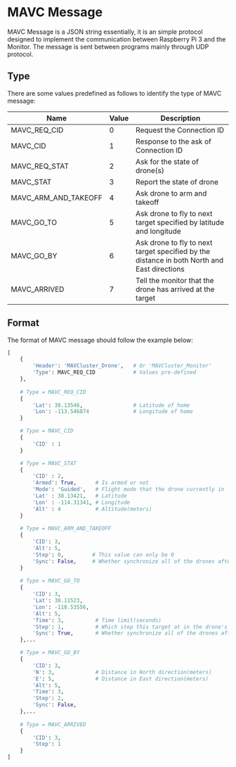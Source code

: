 # MAVC Message
MAVC Message is a JSON string essentially, it is an simple protocol designed to implement the communication between Raspberry Pi 3 and the Monitor. The message is sent between programs mainly through UDP protocol.

##  Type

There are some values predefined as follows to identify the type of MAVC message:

| Name                 | Value | Description                              |
| -------------------- | ----- | ---------------------------------------- |
| MAVC_REQ_CID         | 0     | Request the Connection ID                |
| MAVC_CID             | 1     | Response to the ask of Connection ID     |
| MAVC_REQ_STAT        | 2     | Ask for the state of drone(s)            |
| MAVC_STAT            | 3     | Report the state of drone                |
| MAVC_ARM_AND_TAKEOFF | 4     | Ask drone to arm and takeoff             |
| MAVC_GO_TO           | 5     | Ask drone to fly to next target specified by latitude and longitude |
| MAVC_GO_BY           | 6     | Ask drone to fly to next target specified by the distance in both North and East directions |
| MAVC_ARRIVED         | 7     | Tell the monitor that the drone has arrived at the target |

## Format

The format of MAVC message should follow the example below:

```python
[
    {
    	'Header': 'MAVCluster_Drone',   # Or 'MAVCluster_Monitor'
    	'Type': MAVC_REQ_CID            # Values pre-defined
	},
	
    # Type = MAVC_REQ_CID
    {
        'Lat': 38.13546,                # Latitude of home
        'Lon': -113.546874              # Longitude of home
    }

    # Type = MAVC_CID
    {
        'CID' : 1
    }

    # Type = MAVC_STAT
    {
        'CID' : 2,
        'Armed': True,      # Is armed or not
        'Mode': 'Guided',   # Flight mode that the drone currently in
        'Lat' : 38.13421,   # Latitude
        'Lon' : -114.31341, # Longitude
        'Alt' : 4           # Altitude(meters)
    }
    
    # Type = MAVC_ARM_AND_TAKEOFF
    {
    	'CID': 3,
    	'Alt': 5,   	  
    	'Step': 0,	       # This value can only be 0
    	'Sync': False,	   # Whether synchronize all of the drones after reaching the altitude
    }
    
    # Type = MAVC_GO_TO
    {
        'CID': 3,
        'Lat': 38.11523,
        'Lon': -118.53556,
        'Alt': 5,
        'Time': 3,          # Time limit(seconds)
        'Step': 1,          # Which step this target at in the drone's mission
        'Sync': True,       # Whether synchronize all of the drones after reaching the target
    },...

    # Type = MAVC_GO_BY
    {
        'CID': 3,
        'N': 3,             # Distance in North direction(meters)
        'E': 5,             # Distance in East direction(meters)
        'Alt': 5,           
        'Time': 3,          
        'Step': 2,           
        'Sync': False,      
    },...
    
    # Type = MAVC_ARRIVED
    {
        'CID': 3,
        'Step': 1 
    }
]
```
